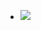 - ![](https://remnote-user-data.s3.amazonaws.com/p1TSnh4lwl7RorAW99FfdWuhiuIpNNXiBhzcDFD00Fot5yww8bQ5rgGOTfB-6Oq4Uvyabv4p7yoDjBvKwyYxa2bcBNAhtqQetYOO68dgX56vd9LMtoOxEIDgo0fkrF69.png) 